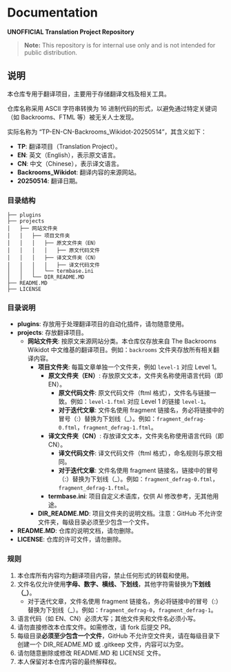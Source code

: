 # Documentation

**UNOFFICIAL Translation Project Repository**

> **Note:** This repository is for internal use only and is not intended for public distribution.

## 说明

本仓库专用于翻译项目，主要用于存储翻译文档及相关工具。

仓库名称采用 ASCII 字符串转换为 16 进制代码的形式，以避免通过特定关键词（如 Backrooms、FTML 等）被无关人士发现。

实际名称为 “TP-EN-CN-Backrooms_Wikidot-20250514”，其含义如下：
- **TP**: 翻译项目（Translation Project）。
- **EN**: 英文（English），表示原文语言。
- **CN**: 中文（Chinese），表示译文语言。
- **Backrooms_Wikidot**: 翻译内容的来源网站。
- **20250514**: 翻译日期。

### 目录结构

```
├── plugins
├── projects
│   ├── 网站文件夹
│   │   ├── 项目文件夹
│   │   │   ├── 原文文件夹（EN）
│   │   │   │   ├── 原文代码文件
│   │   │   ├── 译文文件夹（CN）
│   │   │   │   ├── 译文代码文件
│   │   │   └── termbase.ini
│   │   └── DIR_README.MD
├── README.MD
├── LICENSE
``` 

### 目录说明

- **plugins**: 存放用于处理翻译项目的自动化插件，请勿随意使用。
- **projects**: 存放翻译项目。
  - **网站文件夹**: 按原文来源网站分类。本仓库仅存放来自 The Backrooms Wikidot 中文维基的翻译项目。例如：`backrooms` 文件夹存放所有相关翻译内容。
    - **项目文件夹**: 每篇文章单独一个文件夹，例如 `level-1` 对应 Level 1。
      - **原文文件夹（EN）**: 存放原文文本，文件夹名称使用语言代码（即 EN）。
        - **原文代码文件**: 原文代码文件（ftml 格式），文件名与链接一致。例如：`level-1.ftml` 对应 Level 1 的链接 `level-1`。
        - **对于迭代文章**: 文件名使用 fragment 链接名，务必将链接中的冒号（:）替换为下划线（_）。例如：`fragment_defrag-0.ftml`，`fragment_defrag-1.ftml`。
      - **译文文件夹（CN）**: 存放译文文本，文件夹名称使用语言代码（即 CN）。
        - **译文代码文件**: 译文代码文件（ftml 格式），命名规则与原文相同。
        - **对于迭代文章**: 文件名使用 fragment 链接名，链接中的冒号（:）替换为下划线（_）。例如：`fragment_defrag-0.ftml`，`fragment_defrag-1.ftml`。
      - **termbase.ini**: 项目自定义术语库，仅供 AI 修改参考，无其他用途。
    - **DIR_README.MD**: 项目文件夹的说明文档。注意：GitHub 不允许空文件夹，每级目录必须至少包含一个文件。
- **README.MD**: 仓库的说明文档，请勿删除。
- **LICENSE**: 仓库的许可文件，请勿删除。

### 规则

1. 本仓库所有内容均为翻译项目内容，禁止任何形式的转载和使用。
2. 文件名仅允许使用**字母、数字、横线、下划线**，其他字符需替换为**下划线（_）**。
   - 对于迭代文章，文件名使用 fragment 链接名，务必将链接中的冒号（:）替换为下划线（_）。例如：`fragment_defrag-0`，`fragment_defrag-1`。
3. 语言代码（如 EN、CN）必须大写；其他文件夹和文件名必须小写。
4. 请勿直接修改本仓库文件。如需修改，请 fork 后提交 PR。
5. 每级目录**必须至少包含一个文件**，GitHub 不允许空文件夹，请在每级目录下创建一个 DIR_README.MD 或 .gitkeep 文件，内容可以为空。
6. 请勿随意删除或修改 README.MD 和 LICENSE 文件。
7. 本人保留对本仓库内容的最终解释权。